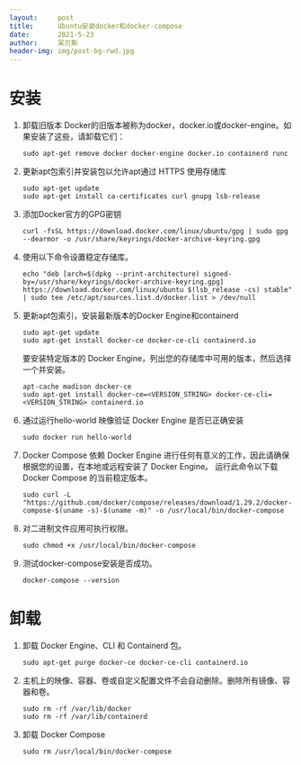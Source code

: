 ```yaml
---
layout:     post
title:      Ubuntu安装docker和docker-compose
date:       2021-5-23
author:     呆贝斯
header-img: img/post-bg-rwd.jpg
---
```

# 安装
1. 卸载旧版本
    Docker的旧版本被称为docker，docker.io或docker-engine。如果安装了这些，请卸载它们：
    ```
    sudo apt-get remove docker docker-engine docker.io containerd runc
    ```
2. 更新apt包索引并安装包以允许apt通过 HTTPS 使用存储库
    ```
    sudo apt-get update
    sudo apt-get install ca-certificates curl gnupg lsb-release
    ```
3. 添加Docker官方的GPG密钥
    ```
    curl -fsSL https://download.docker.com/linux/ubuntu/gpg | sudo gpg --dearmor -o /usr/share/keyrings/docker-archive-keyring.gpg
    ```
4. 使用以下命令设置稳定存储库。
    ```
    echo "deb [arch=$(dpkg --print-architecture) signed-by=/usr/share/keyrings/docker-archive-keyring.gpg] https://download.docker.com/linux/ubuntu $(lsb_release -cs) stable" | sudo tee /etc/apt/sources.list.d/docker.list > /dev/null
    ```
5. 更新apt包索引，安装最新版本的Docker Engine和containerd
    ```
    sudo apt-get update
    sudo apt-get install docker-ce docker-ce-cli containerd.io
    ```
    要安装特定版本的 Docker Engine，列出您的存储库中可用的版本，然后选择一个并安装。
    ```
    apt-cache madison docker-ce
    sudo apt-get install docker-ce=<VERSION_STRING> docker-ce-cli=<VERSION_STRING> containerd.io
    ```

6. 通过运行hello-world 映像验证 Docker Engine 是否已正确安装
    ```
    sudo docker run hello-world
    ```
7. Docker Compose 依赖 Docker Engine 进行任何有意义的工作，因此请确保根据您的设置，在本地或远程安装了 Docker Engine。
   运行此命令以下载 Docker Compose 的当前稳定版本。
    ```
    sudo curl -L "https://github.com/docker/compose/releases/download/1.29.2/docker-compose-$(uname -s)-$(uname -m)" -o /usr/local/bin/docker-compose
    ```
8. 对二进制文件应用可执行权限。
    ```
    sudo chmod +x /usr/local/bin/docker-compose
    ```
9. 测试docker-compose安装是否成功。
    ```
    docker-compose --version
    ```

# 卸载
1. 卸载 Docker Engine、CLI 和 Containerd 包。
    ```
    sudo apt-get purge docker-ce docker-ce-cli containerd.io
    ```
2. 主机上的映像、容器、卷或自定义配置文件不会自动删除。删除所有镜像、容器和卷。
    ```
    sudo rm -rf /var/lib/docker
    sudo rm -rf /var/lib/containerd
    ```
3. 卸载 Docker Compose
    ```
    sudo rm /usr/local/bin/docker-compose
    ```